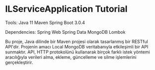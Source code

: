 # ILServiceApplication Tutorial

Tools:
Java 11
Maven
Spring Boot 3.0.4

Dependencies:
Spring Web
Spring Data MongoDB
Lombok

Bu proje, Java dilinde bir Maven projesi olarak tasarlanmış bir RESTful API'dir. Projenin amacı Local MongoDB veritabanıyla etkileşimli bir API sunmaktır. API, HTTP protokolünü kullanarak birçok farklı istek yöntemi aracılığıyla verileri alma, ekleme, güncelleme ve silme işlemlerini gerçekleştirir.
